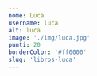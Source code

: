 ```yaml
---
nome: Luca
username: luca
alt: luca
image: './img/luca.jpg'
punti: 20
borderColor: '#ff0000'
slug: 'libros-luca'
---
```

